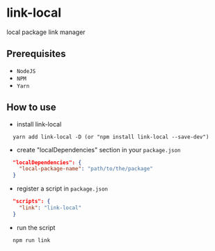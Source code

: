 # link-local
local package link manager

## Prerequisites
- `NodeJS`
- `NPM`
- `Yarn`

## How to use
- install link-local
```cli
  yarn add link-local -D (or "npm install link-local --save-dev")
```

- create "localDependencies" section in your `package.json`
```json
  "localDependencies": {
    "local-package-name": "path/to/the/package"
  }
```

- register a script in `package.json`
```json
  "scripts": {
    "link": "link-local"
  }
```

- run the script
```cli
  npm run link
```

